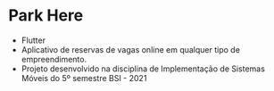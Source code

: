 # Park Here
- Flutter
- Aplicativo de reservas de vagas online em qualquer tipo de empreendimento.
- Projeto desenvolvido na disciplina de Implementação de Sistemas Móveis do 5º semestre BSI - 2021
